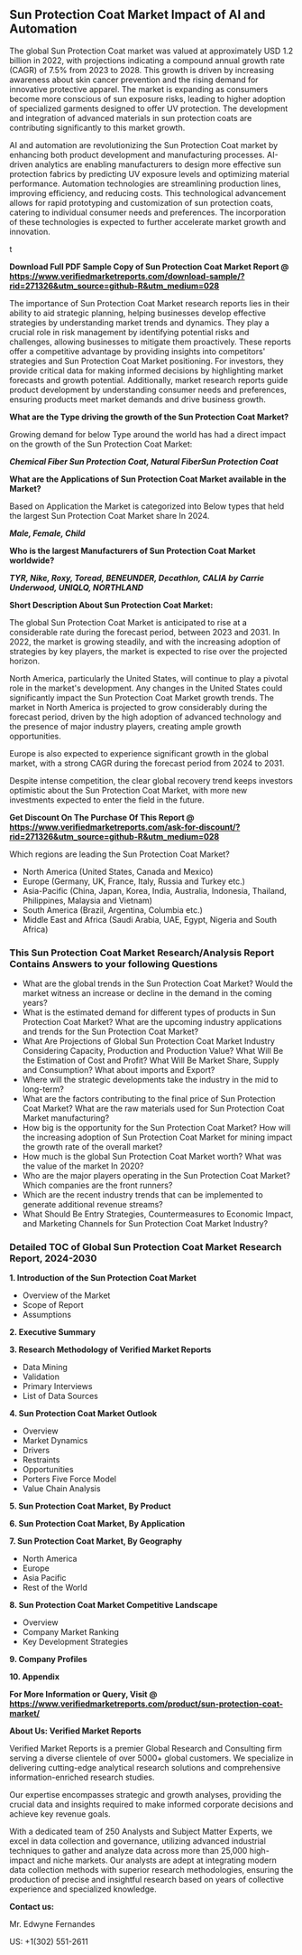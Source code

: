<h2>Sun Protection Coat Market Impact of AI and Automation</h2><p>The global Sun Protection Coat market was valued at approximately USD 1.2 billion in 2022, with projections indicating a compound annual growth rate (CAGR) of 7.5% from 2023 to 2028. This growth is driven by increasing awareness about skin cancer prevention and the rising demand for innovative protective apparel. The market is expanding as consumers become more conscious of sun exposure risks, leading to higher adoption of specialized garments designed to offer UV protection. The development and integration of advanced materials in sun protection coats are contributing significantly to this market growth.</p><p>AI and automation are revolutionizing the Sun Protection Coat market by enhancing both product development and manufacturing processes. AI-driven analytics are enabling manufacturers to design more effective sun protection fabrics by predicting UV exposure levels and optimizing material performance. Automation technologies are streamlining production lines, improving efficiency, and reducing costs. This technological advancement allows for rapid prototyping and customization of sun protection coats, catering to individual consumer needs and preferences. The incorporation of these technologies is expected to further accelerate market growth and innovation.</p>t</p><p id="" class=""><strong>Download Full PDF Sample Copy of Sun Protection Coat Market Report @ <a href="https://www.verifiedmarketreports.com/download-sample/?rid=271326&utm_source=github-R&utm_medium=028" target="_blank">https://www.verifiedmarketreports.com/download-sample/?rid=271326&utm_source=github-R&utm_medium=028</a></strong></p><p>The importance of&nbsp;Sun Protection Coat Market research reports lies in their ability to aid strategic planning, helping businesses develop effective strategies by understanding market trends and dynamics. They play a crucial role in risk management by identifying potential risks and challenges, allowing businesses to mitigate them proactively. These reports offer a competitive advantage by providing insights into competitors' strategies and Sun Protection Coat Market positioning. For investors, they provide critical data for making informed decisions by highlighting market forecasts and growth potential. Additionally, market research reports guide product development by understanding consumer needs and preferences, ensuring products meet market demands and drive business growth.</p><p><strong>What are the&nbsp;Type driving the growth of the Sun Protection Coat Market?</strong></p><p id="" class="">Growing demand for below Type around the world has had a direct impact on the growth of the Sun Protection Coat Market:</p><em><strong>Chemical Fiber Sun Protection Coat, Natural FiberSun Protection Coat</strong></em></p><strong>What are the&nbsp;Applications&nbsp;of Sun Protection Coat Market available in the Market?</strong></p><p id="" class="">Based on Application the Market is categorized into Below types that held the largest Sun Protection Coat Market share In 2024.</p><em><strong>Male, Female, Child</strong></em></p><strong>Who is the largest Manufacturers of Sun Protection Coat Market worldwide?</strong></p><p><em><strong>TYR, Nike, Roxy, Toread, BENEUNDER, Decathlon, CALIA by Carrie Underwood, UNIQLQ, NORTHLAND</strong></em></p><p id="" class=""><strong>Short Description About Sun Protection Coat Market:</strong></p><p>The global Sun Protection Coat Market is anticipated to rise at a considerable rate during the forecast period, between 2023 and 2031. In 2022, the market is growing steadily, and with the increasing adoption of strategies by key players, the market is expected to rise over the projected horizon.</p><p>North America, particularly the United States, will continue to play a pivotal role in the market's development. Any changes in the United States could significantly impact the Sun Protection Coat Market growth trends. The market in North America is projected to grow considerably during the forecast period, driven by the high adoption of advanced technology and the presence of major industry players, creating ample growth opportunities.</p><p>Europe is also expected to experience significant growth in the global market, with a strong CAGR during the forecast period from 2024 to 2031.</p><p>Despite intense competition, the clear global recovery trend keeps investors optimistic about the Sun Protection Coat Market, with more new investments expected to enter the field in the future.</p><p id="" class=""><strong>Get Discount On The Purchase Of This Report @ <a href="https://www.verifiedmarketreports.com/ask-for-discount/?rid=271326&utm_source=github-R&utm_medium=028" target="_blank">https://www.verifiedmarketreports.com/ask-for-discount/?rid=271326&utm_source=github-R&utm_medium=028</a></strong></p>Which regions are leading the Sun Protection Coat Market?</p><ul><li>North America (United States, Canada and Mexico)</li><li>Europe (Germany, UK, France, Italy, Russia and Turkey etc.)</li><li>Asia-Pacific (China, Japan, Korea, India, Australia, Indonesia, Thailand, Philippines, Malaysia and Vietnam)</li><li>South America (Brazil, Argentina, Columbia etc.)</li><li>Middle East and Africa (Saudi Arabia, UAE, Egypt, Nigeria and South Africa)</li></ul><h3 id="" class="">This Sun Protection Coat Market Research/Analysis Report Contains Answers to your following Questions</h3><ul><li>What are the global trends in the Sun Protection Coat Market? Would the market witness an increase or decline in the demand in the coming years?</li><li>What is the estimated demand for different types of products in Sun Protection Coat Market? What are the upcoming industry applications and trends for the Sun Protection Coat Market?</li><li>What Are Projections of Global Sun Protection Coat Market Industry Considering Capacity, Production and Production Value? What Will Be the Estimation of Cost and Profit? What Will Be Market Share, Supply and Consumption? What about imports and Export?</li><li>Where will the strategic developments take the industry in the mid to long-term?</li><li>What are the factors contributing to the final price of Sun Protection Coat Market? What are the raw materials used for Sun Protection Coat Market manufacturing?</li><li>How big is the opportunity for the Sun Protection Coat Market? How will the increasing adoption of Sun Protection Coat Market for mining impact the growth rate of the overall market?</li><li>How much is the global Sun Protection Coat Market worth? What was the value of the market In 2020?</li><li>Who are the major players operating in the Sun Protection Coat Market? Which companies are the front runners?</li><li>Which are the recent industry trends that can be implemented to generate additional revenue streams?</li><li>What Should Be Entry Strategies, Countermeasures to Economic Impact, and Marketing Channels for Sun Protection Coat Market Industry?</li></ul><h3 id="" class="">Detailed TOC of Global Sun Protection Coat Market Research Report, 2024-2030</h3><p id="" class=""><strong>1. Introduction of the Sun Protection Coat Market</strong></p><ul><li>Overview of the Market</li><li>Scope of Report</li><li>Assumptions</li></ul><p id="" class=""><strong>2. Executive Summary</strong></p><p id="" class=""><strong>3. Research Methodology of Verified Market Reports</strong></p><ul><li>Data Mining</li><li>Validation</li><li>Primary Interviews</li><li>List of Data Sources</li></ul><p id="" class=""><strong>4. Sun Protection Coat Market Outlook</strong></p><ul><li>Overview</li><li>Market Dynamics</li><li>Drivers</li><li>Restraints</li><li>Opportunities</li><li>Porters Five Force Model</li><li>Value Chain Analysis</li></ul><p id="" class=""><strong>5. Sun Protection Coat Market, By Product</strong></p><p id="" class=""><strong>6. Sun Protection Coat Market, By Application</strong></p><p id="" class=""><strong>7. Sun Protection Coat Market, By Geography</strong></p><ul><li>North America</li><li>Europe</li><li>Asia Pacific</li><li>Rest of the World</li></ul><p id="" class=""><strong>8. Sun Protection Coat Market Competitive Landscape</strong></p><ul><li>Overview</li><li>Company Market Ranking</li><li>Key Development Strategies</li></ul><p id="" class=""><strong>9. Company Profiles</strong></p><p id="" class=""><strong>10. Appendix</strong></p><p id="" class=""><strong>For More Information or Query, Visit @ <a href="https://www.verifiedmarketreports.com/product/sun-protection-coat-market/" target="_blank">https://www.verifiedmarketreports.com/product/sun-protection-coat-market/</a></strong></p><p id="" class=""><strong>About Us: Verified Market Reports</strong></p><p id="" class="">Verified Market Reports is a premier Global Research and Consulting firm serving a diverse clientele of over 5000+ global customers. We specialize in delivering cutting-edge analytical research solutions and comprehensive information-enriched research studies.</p><p id="" class="">Our expertise encompasses strategic and growth analyses, providing the crucial data and insights required to make informed corporate decisions and achieve key revenue goals.</p><p id="" class="">With a dedicated team of 250 Analysts and Subject Matter Experts, we excel in data collection and governance, utilizing advanced industrial techniques to gather and analyze data across more than 25,000 high-impact and niche markets. Our analysts are adept at integrating modern data collection methods with superior research methodologies, ensuring the production of precise and insightful research based on years of collective experience and specialized knowledge.</p><p id="" class=""><strong>Contact us:</strong></p><p id="" class="">Mr. Edwyne Fernandes</p><p id="" class="">US: +1(302) 551-2611</p>